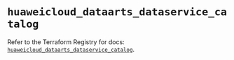 # `huaweicloud_dataarts_dataservice_catalog`

Refer to the Terraform Registry for docs: [`huaweicloud_dataarts_dataservice_catalog`](https://registry.terraform.io/providers/huaweicloud/huaweicloud/1.71.1/docs/resources/dataarts_dataservice_catalog).
